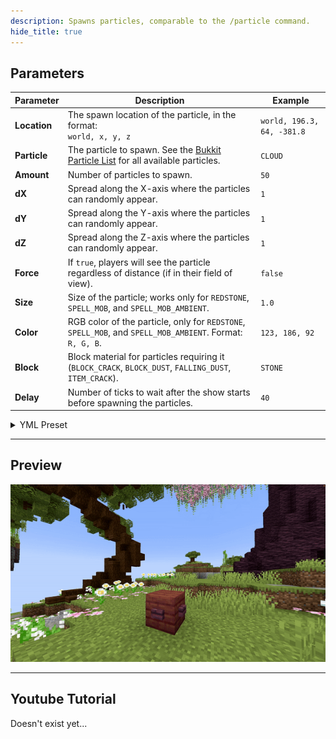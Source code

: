 ```yaml
---
description: Spawns particles, comparable to the /particle command.
hide_title: true
---
```


<DocHeading
icon="octicon:sparkle-fill-16"
title="Particle"
description="Spawns customizable particles, comparable to the /particle command.">
</DocHeading>

## Parameters

| Parameter    | Description                                                                                                                                           | Example                    |
|--------------|-------------------------------------------------------------------------------------------------------------------------------------------------------|----------------------------|
| **Location** | The spawn location of the particle, in the format: <br />`world, x, y, z`                                                                             | `world, 196.3, 64, -381.8` |
| **Particle** | The particle to spawn. See the [Bukkit Particle List](https://hub.spigotmc.org/javadocs/spigot/org/bukkit/Particle.html) for all available particles. | `CLOUD`                    |
| **Amount**   | Number of particles to spawn.                                                                                                                         | `50`                       |
| **dX**       | Spread along the X-axis where the particles can randomly appear.                                                                                      | `1`                        |
| **dY**       | Spread along the Y-axis where the particles can randomly appear.                                                                                      | `1`                        |
| **dZ**       | Spread along the Z-axis where the particles can randomly appear.                                                                                      | `1`                        |
| **Force**    | If `true`, players will see the particle regardless of distance (if in their field of view).                                                          | `false`                    |
| **Size**     | Size of the particle; works only for `REDSTONE`, `SPELL_MOB`, and `SPELL_MOB_AMBIENT`.                                                                | `1.0`                      |
| **Color**    | RGB color of the particle, only for `REDSTONE`, `SPELL_MOB`, and `SPELL_MOB_AMBIENT`. Format: `R, G, B`.                                              | `123, 186, 92`             |
| **Block**    | Block material for particles requiring it (`BLOCK_CRACK`, `BLOCK_DUST`, `FALLING_DUST`, `ITEM_CRACK`).                                                | `STONE`                    |
| **Delay**    | Number of ticks to wait after the show starts before spawning the particles.                                                                          | `40`                       |

<details>
<summary>YML Preset</summary>

```yaml
'1':
  Type: PARTICLE
  Location: world, 0, 0, 0
  Particle: SMOKE_NORMAL
  Amount: 1
  dX: 1
  dY: 1
  dZ: 1
  Force: false
  Delay: 0
```

</details>

---

## Preview

![Particle Preview](../assets/previews/particle.gif)

---

## Youtube Tutorial

Doesn't exist yet...
